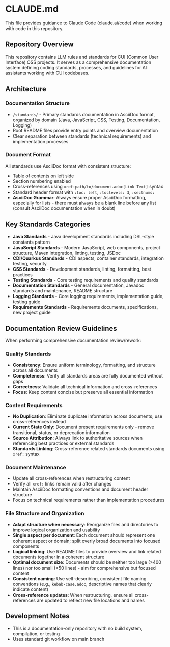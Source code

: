 # CLAUDE.md

This file provides guidance to Claude Code (claude.ai/code) when working with code in this repository.

## Repository Overview

This repository contains LLM rules and standards for CUI (Common User Interface) OSS projects. It serves as a comprehensive documentation system defining coding standards, processes, and guidelines for AI assistants working with CUI codebases.

## Architecture

### Documentation Structure
- `/standards/` - Primary standards documentation in AsciiDoc format, organized by domain (Java, JavaScript, CSS, Testing, Documentation, Logging)
- Root README files provide entry points and overview documentation
- Clear separation between standards (technical requirements) and implementation processes

### Document Format
All standards use AsciiDoc format with consistent structure:

- Table of contents on left side
- Section numbering enabled
- Cross-references using `xref:path/to/document.adoc[Link Text]` syntax
- Standard header format with `:toc: left`, `:toclevels: 3`, `:sectnums:`
- **AsciiDoc Grammar**: Always ensure proper AsciiDoc formatting, especially for lists - there must always be a blank line before any list (consult AsciiDoc documentation when in doubt)

## Key Standards Categories

- **Java Standards** - Java development standards including DSL-style constants pattern
- **JavaScript Standards** - Modern JavaScript, web components, project structure, Maven integration, linting, testing, JSDoc
- **CDI/Quarkus Standards** - CDI aspects, container standards, integration testing, security
- **CSS Standards** - Development standards, linting, formatting, best practices
- **Testing Standards** - Core testing requirements and quality standards
- **Documentation Standards** - General documentation, Javadoc standards and maintenance, README structure
- **Logging Standards** - Core logging requirements, implementation guide, testing guide
- **Requirements Standards** - Requirements documents, specifications, new project guide

## Documentation Review Guidelines

When performing comprehensive documentation review/rework:

### Quality Standards
- **Consistency**: Ensure uniform terminology, formatting, and structure across all documents
- **Completeness**: Verify all standards areas are fully documented without gaps
- **Correctness**: Validate all technical information and cross-references
- **Focus**: Keep content concise but preserve all essential information

### Content Requirements
- **No Duplication**: Eliminate duplicate information across documents; use cross-references instead
- **Current State Only**: Document present requirements only - remove transitional, status, or deprecation information
- **Source Attribution**: Always link to authoritative sources when referencing best practices or external standards
- **Standards Linking**: Cross-reference related standards documents using `xref:` syntax

### Document Maintenance
- Update all cross-references when restructuring content
- Verify all `xref:` links remain valid after changes
- Maintain AsciiDoc formatting conventions and document header structure
- Focus on technical requirements rather than implementation procedures

### File Structure and Organization
- **Adapt structure when necessary**: Reorganize files and directories to improve logical organization and usability
- **Single aspect per document**: Each document should represent one coherent aspect or domain; split overly broad documents into focused components
- **Logical linking**: Use README files to provide overview and link related documents together in a coherent structure
- **Optimal document size**: Documents should be neither too large (>400 lines) nor too small (<50 lines) - aim for comprehensive but focused content
- **Consistent naming**: Use self-describing, consistent file naming conventions (e.g., `kebab-case.adoc`, descriptive names that clearly indicate content)
- **Cross-reference updates**: When restructuring, ensure all cross-references are updated to reflect new file locations and names

## Development Notes

- This is a documentation-only repository with no build system, compilation, or testing
- Uses standard git workflow on main branch